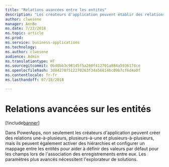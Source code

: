 ```yaml
---
title: "Relations avancées entre les entités"
description: "Les créateurs d'application peuvent établir des relations plus avancées une-à-plusieurs, plusieurs-à-une et plusieurs-à-plusieurs dans PowerApps."
author: clwesene
manager: AnnBe
ms.date: 7/22/2018
ms.topic: article
ms.prod: 
ms.service: business-applications
ms.technology: 
ms.author: clwesene
audience: Admin
ms.translationtype: HT
ms.sourcegitcommit: 0b40bb3c98145f5a260f412701a884a5936174ce
ms.openlocfilehash: 3d84278f512270263f34a56814bc09b7cf6d4a0f
ms.contentlocale: fr-fr
ms.lasthandoff: 07/18/2018

---
```

# <a name="advanced-relationships-on-entities"></a>Relations avancées sur les entités


[!include[banner](../../includes/banner.md)]

Dans PowerApps, non seulement les créateurs d'application peuvent créer des relations une-à-plusieurs, plusieurs-à-une et plusieurs-à-plusieurs, mais ils peuvent également activer des hiérarchies et configurer un mappage entre les entités pour aider à définir des valeurs par défaut pour les champs lors de l'association des enregistrements entre eux. Les paramètres plus avancés nécessitent l'explorateur de solutions.

